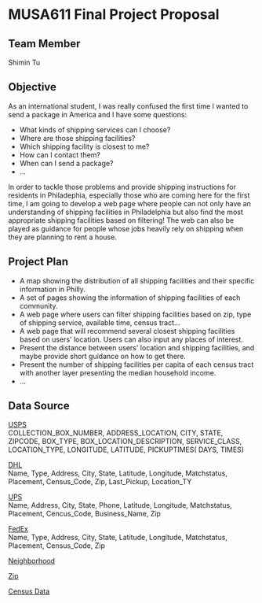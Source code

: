 # MUSA611 Final Project Proposal


## Team Member

Shimin Tu

## Objective

As an international student, I was really confused the first time I wanted to send a package in America and I have some questions:

- What kinds of shipping services can I choose?
- Where are those shipping facilities?
- Which shipping facility is closest to me?
- How can I contact them?
- When can I send a package?
- ...

In order to tackle those problems and provide shipping instructions for residents in Philadephia, especially those who are coming here for the first time, I am going to develop a web page where people can not only have an understanding of shipping facilities in Philadelphia but also find the most appropriate shipping facilities based on filtering! The web can also be played as guidance for people whose jobs heavily rely on shipping when they are planning to rent a house.

## Project Plan

- A map showing the distribution of all shipping facilities and their specific information in Philly.
- A set of pages showing the information of shipping facilities of each community.
- A web page where users can filter shipping facilities based on zip, type of shipping service, available time, census tract...
- A web page that will recommend several closest shipping facilities based on users' location. Users can also input any places of interest.
- Present the distance between users' location and shipping facilities, and maybe provide short guidance on how to get there.
- Present the number of shipping facilities per capita of each census tract with another layer presenting the median household income.
- ...

## Data Source

[USPS](https://postalpro.usps.com/gis/json_psv_files)  
COLLECTION_BOX_NUMBER, ADDRESS_LOCATION, CITY, STATE, ZIPCODE, BOX_TYPE, BOX_LOCATION_DESCRIPTION, SERVICE_CLASS, LOCATION_TYPE, LONGITUDE, LATITUDE, PICKUPTIMES( DAYS, TIMES)

[DHL](https://hifld-geoplatform.opendata.arcgis.com/datasets/geoplatform::dhl-facilities/explore?location=38.795628%2C-113.596928%2C4.00)  
Name, Type, Address, City, State, Latitude, Longitude, Matchstatus, Placement, Census_Code, Zip, Last_Pickup, Location_TY

[UPS](https://hifld-geoplatform.opendata.arcgis.com/datasets/ups-facilities/explore?location=46.045091%2C61.547472%2C3.58)  
Name, Address, City, State, Phone, Latitude, Longitude, Matchstatus, Placement, Cencus_Code, Business_Name, Zip

[FedEx](https://hifld-geoplatform.opendata.arcgis.com/datasets/fedex-facilities/explore?location=40.046251%2C-113.396056%2C4.00)  
Name, Type, Address, City, State, Latitude, Longitude, Matchstatus, Placement, Census_Code, Zip

[Neighborhood](https://www.opendataphilly.org/dataset/philadelphia-neighborhoods)  

[Zip](https://www.opendataphilly.org/dataset/zip-codes)  

[Census Data]()
